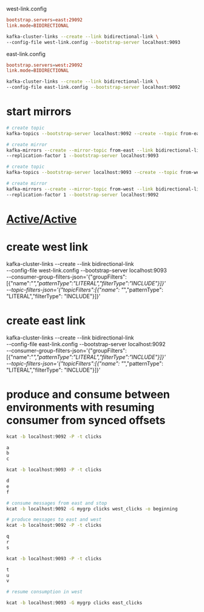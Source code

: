 
west-link.config
```conf
bootstrap.servers=east:29092
link.mode=BIDIRECTIONAL
```

```sh
kafka-cluster-links --create --link bidirectional-link \
--config-file west-link.config --bootstrap-server localhost:9093
```


east-link.config
```conf
bootstrap.servers=west:29092
link.mode=BIDIRECTIONAL
```

```sh
kafka-cluster-links --create --link bidirectional-link \
--config-file east-link.config --bootstrap-server localhost:9092
```


# start mirrors

```sh
# create topic
kafka-topics --bootstrap-server localhost:9092 --create --topic from-east --partitions 1 --replication-factor 1

# create mirror
kafka-mirrors --create --mirror-topic from-east --link bidirectional-link \
--replication-factor 1 --bootstrap-server localhost:9093
```

```sh
# create topic
kafka-topics --bootstrap-server localhost:9093 --create --topic from-west --partitions 1 --replication-factor 1

# create mirror
kafka-mirrors --create --mirror-topic from-west --link bidirectional-link \
--replication-factor 1 --bootstrap-server localhost:9092
```



# [Active/Active](https://docs.confluent.io/cloud/current/multi-cloud/cluster-linking/dr-failover.html#active-active-tutorial)

# create west link
kafka-cluster-links --create --link bidirectional-link \
--config-file west-link.config --bootstrap-server localhost:9093 \
--consumer-group-filters-json='{"groupFilters":[{"name":"*","patternType":"LITERAL","filterType":"INCLUDE"}]}' \
--topic-filters-json='{"topicFilters":[{"name": "*","patternType": "LITERAL","filterType": "INCLUDE"}]}'

# create east link
kafka-cluster-links --create --link bidirectional-link \
--config-file east-link.config --bootstrap-server localhost:9092 \
--consumer-group-filters-json='{"groupFilters":[{"name":"*","patternType":"LITERAL","filterType":"INCLUDE"}]}' \
--topic-filters-json='{"topicFilters":[{"name": "*","patternType": "LITERAL","filterType": "INCLUDE"}]}'

# produce and consume between environments with resuming consumer from synced offsets
```sh
kcat -b localhost:9092 -P -t clicks

a
b
c

kcat -b localhost:9093 -P -t clicks

d
e
f

# consume messages from east and stop
kcat -b localhost:9092 -G mygrp clicks west_clicks -o beginning

# produce messages to east and west
kcat -b localhost:9092 -P -t clicks

q
r
s

kcat -b localhost:9093 -P -t clicks

t
u
v

# resume consumption in west

kcat -b localhost:9093 -G mygrp clicks east_clicks
```